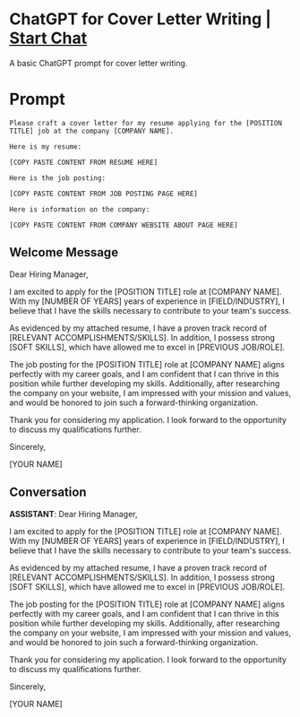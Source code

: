 

# ChatGPT for Cover Letter Writing | [Start Chat](https://gptcall.net/chat.html?data=%7B%22contact%22%3A%7B%22id%22%3A%22tXnFx6URGDOyIC-wgEQ7w%22%2C%22flow%22%3Atrue%7D%7D)
A basic ChatGPT prompt for cover letter writing. 

# Prompt

```
Please craft a cover letter for my resume applying for the [POSITION TITLE] job at the company [COMPANY NAME]. 

Here is my resume:  

[COPY PASTE CONTENT FROM RESUME HERE]

Here is the job posting: 

[COPY PASTE CONTENT FROM JOB POSTING PAGE HERE]

Here is information on the company:  

[COPY PASTE CONTENT FROM COMPANY WEBSITE ABOUT PAGE HERE]
```

## Welcome Message
Dear Hiring Manager,



I am excited to apply for the [POSITION TITLE] role at [COMPANY NAME]. With my [NUMBER OF YEARS] years of experience in [FIELD/INDUSTRY], I believe that I have the skills necessary to contribute to your team's success. 



As evidenced by my attached resume, I have a proven track record of [RELEVANT ACCOMPLISHMENTS/SKILLS]. In addition, I possess strong [SOFT SKILLS], which have allowed me to excel in [PREVIOUS JOB/ROLE]. 



The job posting for the [POSITION TITLE] role at [COMPANY NAME] aligns perfectly with my career goals, and I am confident that I can thrive in this position while further developing my skills. Additionally, after researching the company on your website, I am impressed with your mission and values, and would be honored to join such a forward-thinking organization. 



Thank you for considering my application. I look forward to the opportunity to discuss my qualifications further.



Sincerely, 

[YOUR NAME]

## Conversation

**ASSISTANT**: Dear Hiring Manager,



I am excited to apply for the [POSITION TITLE] role at [COMPANY NAME]. With my [NUMBER OF YEARS] years of experience in [FIELD/INDUSTRY], I believe that I have the skills necessary to contribute to your team's success. 



As evidenced by my attached resume, I have a proven track record of [RELEVANT ACCOMPLISHMENTS/SKILLS]. In addition, I possess strong [SOFT SKILLS], which have allowed me to excel in [PREVIOUS JOB/ROLE]. 



The job posting for the [POSITION TITLE] role at [COMPANY NAME] aligns perfectly with my career goals, and I am confident that I can thrive in this position while further developing my skills. Additionally, after researching the company on your website, I am impressed with your mission and values, and would be honored to join such a forward-thinking organization. 



Thank you for considering my application. I look forward to the opportunity to discuss my qualifications further.



Sincerely, 

[YOUR NAME]

